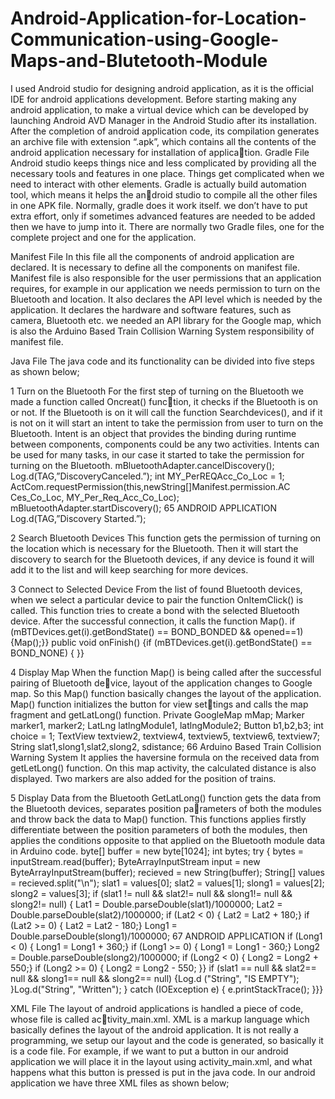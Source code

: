 # Android-Application-for-Location-Communication-using-Google-Maps-and-Blutetooth-Module

I used Android studio for designing android application, as it is the official IDE
for android applications development. Before starting making any android application,
to make a virtual device which can be developed by launching Android AVD
Manager in the Android Studio after its installation. After the completion of android
application code, its compilation generates an archive file with extension “.apk”, which
contains all the contents of the android application necessary for installation of application. 
Gradle File
Android studio keeps things nice and less complicated by providing all the necessary
tools and features in one place. Things get complicated when we need to interact with
other elements. Gradle is actually build automation tool, which means it helps the android studio to compile all the other files in one APK file. Normally, gradle does it work itself. we don’t have to put extra effort, only if sometimes advanced features are needed to be added then we have to jump into it. There are normally two Gradle files, one for the complete project and one for the application.

Manifest File
In this file all the components of android application are declared. It is necessary to
define all the components on manifest file. Manifest file is also responsible for the
user permissions that an application requires, for example in our application we needs
permission to turn on the Bluetooth and location. It also declares the API level which
is needed by the application. It declares the hardware and software features, such as
camera, Bluetooth etc. we needed an API library for the Google map, which is also the
Arduino Based Train Collision Warning System
responsibility of manifest file.

Java File
The java code and its functionality can be divided into five steps as shown below;

1 Turn on the Bluetooth
For the first step of turning on the Bluetooth we made a function called Oncreat() function, it checks if the Bluetooth is on or not. If the Bluetooth is on it will call the function
Searchdevices(), and if it is not on it will start an intent to take the permission from user
to turn on the Bluetooth. Intent is an object that provides the binding during runtime
between components, components could be any two activities. Intents can be used for
many tasks, in our case it started to take the permission for turning on the Bluetooth.
mBluetoothAdapter.cancelDiscovery();
Log.d(TAG,”DiscoveryCanceled.”);
int MY_PerREQAcc_Co_Loc = 1;
ActCom.requestPermission(this,newString[]Manifest.permission.AC
Ces_Co_Loc,
MY_Per_Req_Acc_Co_Loc);
mBluetoothAdapter.startDiscovery();
65
ANDROID APPLICATION
Log.d(TAG,”Discovery Started.”);

2 Search Bluetooth Devices
This function gets the permission of turning on the location which is necessary for the
Bluetooth. Then it will start the discovery to search for the Bluetooth devices, if any
device is found it will add it to the list and will keep searching for more devices.

3 Connect to Selected Device
From the list of found Bluetooth devices, when we select a particular device to pair the
function OnItemClick() is called. This function tries to create a bond with the selected
Bluetooth device. After the successful connection, it calls the function Map().
if (mBTDevices.get(i).getBondState() == BOND\_BONDED && opened==1){Map();}}
public void onFinish()
{if (mBTDevices.get(i).getBondState() == BOND_NONE) { }}

4 Display Map
When the function Map() is being called after the successful pairing of Bluetooth device, layout of the application changes to Google map. So this Map() function basically
changes the layout of the application. Map() function initializes the button for view settings and calls the map fragment and getLatLong() function.
Private GoogleMap mMap;
Marker marker1, marker2;
LatLng latlngModule1, latlngModule2;
Button b1,b2,b3;
int choice = 1;
TextView textview2, textview4, textview5, textview6, textview7;
String slat1,slong1,slat2,slong2, sdistance;
66
Arduino Based Train Collision Warning System
It applies the haversine formula on the received data from getLetLong() function. On
this map activity, the calculated distance is also displayed. Two markers are also added
for the position of trains.

5 Display Data from the Bluetooth
GetLatLong() function gets the data from the Bluetooth devices, separates position parameters of both the modules and throw back the data to Map() function. This functions
applies firstly differentiate between the position parameters of both the modules, then
applies the conditions opposite to that applied on the Bluetooth module data in Arduino
code.
byte[] buffer = new byte[1024];
int bytes;
try {
bytes = inputStream.read(buffer);
ByteArrayInputStream input = new ByteArrayInputStream(buffer);
recieved = new String(buffer);
String[] values = recieved.split("\n");
slat1 = values[0];
slat2 = values[1];
slong1 = values[2];
slong2 = values[3];
if (slat1 != null && slat2!= null && slong1!= null && slong2!= null) {
Lat1 = Double.parseDouble(slat1)/1000000;
Lat2 = Double.parseDouble(slat2)/1000000;
if (Lat2 < 0) {
Lat2 = Lat2 + 180;}
if (Lat2 >= 0) {
Lat2 = Lat2 - 180;}
Long1 = Double.parseDouble(slong1)/1000000;
67
ANDROID APPLICATION
if (Long1 < 0) {
Long1 = Long1 + 360;}
if (Long1 >= 0) {
Long1 = Long1 - 360;}
Long2 = Double.parseDouble(slong2)/1000000;
if (Long2 < 0) {
Long2 = Long2 + 550;}
if (Long2 >= 0) {
Long2 = Long2 - 550;
}}
if (slat1 == null && slat2== null && slong1== null && slong2== null)
{Log.d ("String", "IS EMPTY");
}Log.d("String", "Written");
} catch (IOException e) {
e.printStackTrace();
}}}

XML File
The layout of android applications is handled a piece of code, whose file is called activity_main.xml. XML is a markup language which basically defines the layout of the android application. It is not really a programming, we setup our layout and the code
is generated, so basically it is a code file. For example, if we want to put a button in
our android application we will place it in the layout using activity_main.xml, and what
happens what this button is pressed is put in the java code. In our android application
we have three XML files as shown below;
